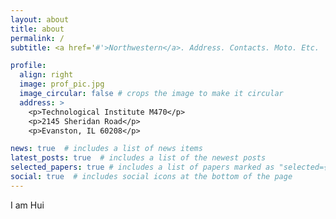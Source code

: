 ```yaml
---
layout: about
title: about
permalink: /
subtitle: <a href='#'>Northwestern</a>. Address. Contacts. Moto. Etc.

profile:
  align: right
  image: prof_pic.jpg
  image_circular: false # crops the image to make it circular
  address: >
    <p>Technological Institute M470</p>
    <p>2145 Sheridan Road</p>
    <p>Evanston, IL 60208</p>

news: true  # includes a list of news items
latest_posts: true  # includes a list of the newest posts
selected_papers: true # includes a list of papers marked as "selected={true}"
social: true  # includes social icons at the bottom of the page
---
```


I am Hui
